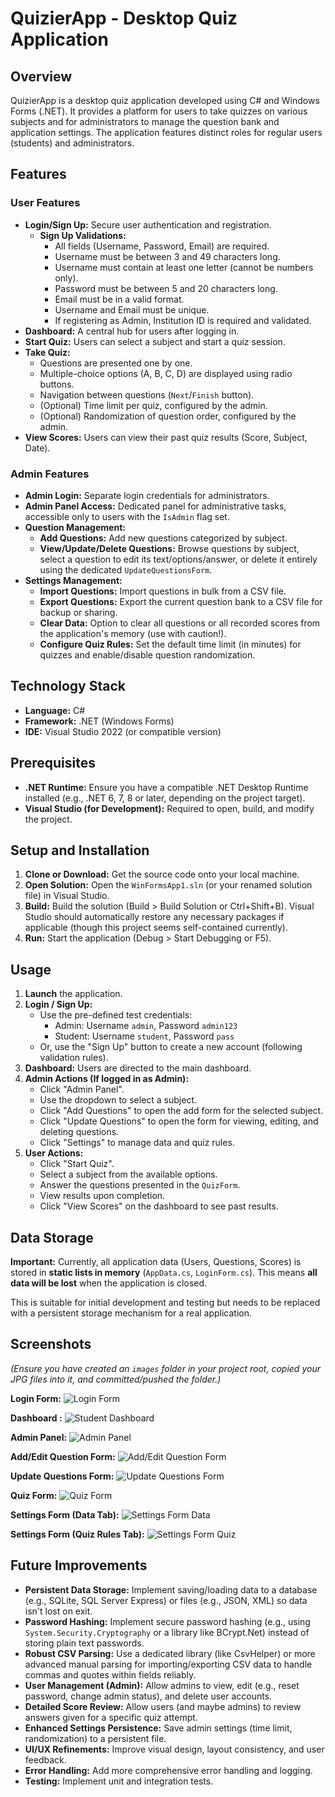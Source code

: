 # QuizierApp - Desktop Quiz Application

## Overview

QuizierApp is a desktop quiz application developed using C# and Windows Forms (.NET). It provides a platform for users to take quizzes on various subjects and for administrators to manage the question bank and application settings. The application features distinct roles for regular users (students) and administrators.

## Features

### User Features
*   **Login/Sign Up:** Secure user authentication and registration.
    *   **Sign Up Validations:**
        *   All fields (Username, Password, Email) are required.
        *   Username must be between 3 and 49 characters long.
        *   Username must contain at least one letter (cannot be numbers only).
        *   Password must be between 5 and 20 characters long.
        *   Email must be in a valid format.
        *   Username and Email must be unique.
        *   If registering as Admin, Institution ID is required and validated.
*   **Dashboard:** A central hub for users after logging in.
*   **Start Quiz:** Users can select a subject and start a quiz session.
*   **Take Quiz:**
    *   Questions are presented one by one.
    *   Multiple-choice options (A, B, C, D) are displayed using radio buttons.
    *   Navigation between questions (`Next`/`Finish` button).
    *   (Optional) Time limit per quiz, configured by the admin.
    *   (Optional) Randomization of question order, configured by the admin.
*   **View Scores:** Users can view their past quiz results (Score, Subject, Date).

### Admin Features
*   **Admin Login:** Separate login credentials for administrators.
*   **Admin Panel Access:** Dedicated panel for administrative tasks, accessible only to users with the `IsAdmin` flag set.
*   **Question Management:**
    *   **Add Questions:** Add new questions categorized by subject.
    *   **View/Update/Delete Questions:** Browse questions by subject, select a question to edit its text/options/answer, or delete it entirely using the dedicated `UpdateQuestionsForm`.
*   **Settings Management:**
    *   **Import Questions:** Import questions in bulk from a CSV file.
    *   **Export Questions:** Export the current question bank to a CSV file for backup or sharing.
    *   **Clear Data:** Option to clear all questions or all recorded scores from the application's memory (use with caution!).
    *   **Configure Quiz Rules:** Set the default time limit (in minutes) for quizzes and enable/disable question randomization.

## Technology Stack

*   **Language:** C#
*   **Framework:** .NET (Windows Forms)
*   **IDE:** Visual Studio 2022 (or compatible version)

## Prerequisites

*   **.NET Runtime:** Ensure you have a compatible .NET Desktop Runtime installed (e.g., .NET 6, 7, 8 or later, depending on the project target).
*   **Visual Studio (for Development):** Required to open, build, and modify the project.

## Setup and Installation

1.  **Clone or Download:** Get the source code onto your local machine.
2.  **Open Solution:** Open the `WinFormsApp1.sln` (or your renamed solution file) in Visual Studio.
3.  **Build:** Build the solution (Build > Build Solution or Ctrl+Shift+B). Visual Studio should automatically restore any necessary packages if applicable (though this project seems self-contained currently).
4.  **Run:** Start the application (Debug > Start Debugging or F5).

## Usage

1.  **Launch** the application.
2.  **Login / Sign Up:**
    *   Use the pre-defined test credentials:
        *   Admin: Username `admin`, Password `admin123`
        *   Student: Username `student`, Password `pass`
    *   Or, use the "Sign Up" button to create a new account (following validation rules).
3.  **Dashboard:** Users are directed to the main dashboard.
4.  **Admin Actions (If logged in as Admin):**
    *   Click "Admin Panel".
    *   Use the dropdown to select a subject.
    *   Click "Add Questions" to open the add form for the selected subject.
    *   Click "Update Questions" to open the form for viewing, editing, and deleting questions.
    *   Click "Settings" to manage data and quiz rules.
5.  **User Actions:**
    *   Click "Start Quiz".
    *   Select a subject from the available options.
    *   Answer the questions presented in the `QuizForm`.
    *   View results upon completion.
    *   Click "View Scores" on the dashboard to see past results.

## Data Storage

**Important:** Currently, all application data (Users, Questions, Scores) is stored in **static lists in memory** (`AppData.cs`, `LoginForm.cs`). This means **all data will be lost** when the application is closed.

This is suitable for initial development and testing but needs to be replaced with a persistent storage mechanism for a real application.

## Screenshots

*(Ensure you have created an `images` folder in your project root, copied your JPG files into it, and committed/pushed the folder.)*

**Login Form:**
![Login Form](images/login.jpg)

**Dashboard :**
![Student Dashboard](images/dashboard.jpg)

**Admin Panel:**
![Admin Panel](images/adminPanel.jpg)

**Add/Edit Question Form:**
![Add/Edit Question Form](images/addNewQuestion.jpg)

**Update Questions Form:**
![Update Questions Form](images/updateQuestion.jpg)

**Quiz Form:**
![Quiz Form](images/quizForm.jpg)

**Settings Form (Data Tab):**
![Settings Form Data](images/adminSettings_dataManagement.jpg)

**Settings Form (Quiz Rules Tab):**
![Settings Form Quiz](images/adminSettings_quizRules.jpg)

## Future Improvements

*   **Persistent Data Storage:** Implement saving/loading data to a database (e.g., SQLite, SQL Server Express) or files (e.g., JSON, XML) so data isn't lost on exit.
*   **Password Hashing:** Implement secure password hashing (e.g., using `System.Security.Cryptography` or a library like BCrypt.Net) instead of storing plain text passwords.
*   **Robust CSV Parsing:** Use a dedicated library (like CsvHelper) or more advanced manual parsing for importing/exporting CSV data to handle commas and quotes within fields reliably.
*   **User Management (Admin):** Allow admins to view, edit (e.g., reset password, change admin status), and delete user accounts.
*   **Detailed Score Review:** Allow users (and maybe admins) to review answers given for a specific quiz attempt.
*   **Enhanced Settings Persistence:** Save admin settings (time limit, randomization) to a persistent file.
*   **UI/UX Refinements:** Improve visual design, layout consistency, and user feedback.
*   **Error Handling:** Add more comprehensive error handling and logging.
*   **Testing:** Implement unit and integration tests.
